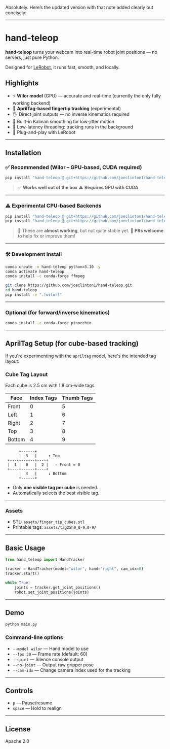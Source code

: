 Absolutely. Here’s the updated version with that note added clearly but concisely:

---

# hand-teleop

**hand-teleop** turns your webcam into real-time robot joint positions — no servers, just pure Python.

Designed for [LeRobot](https://github.com/huggingface/lerobot), it runs fast, smooth, and locally.

## Highlights

* ⚡ **Wilor model** (GPU) — accurate and real-time (currently the only fully working backend)
* 🧩 **AprilTag-based fingertip tracking** (experimental)
* 🖐️ Direct joint outputs — no inverse kinematics required
* 🔄 Built-in Kalman smoothing for low-jitter motion
* 🧵 Low-latency threading: tracking runs in the background
* 🧩 Plug-and-play with LeRobot

---

## Installation

### ✅ Recommended (Wilor – GPU-based, CUDA required)

```bash
pip install "hand-teleop @ git+https://github.com/joeclinton1/hand-teleop.git#egg=hand-teleop[wilor]"
```

> ✅ **Works well out of the box**
> ⚠️ **Requires GPU with CUDA**

---

### ⚠️ Experimental CPU-based Backends

```bash
pip install "hand-teleop @ git+https://github.com/joeclinton1/hand-teleop.git#egg=hand-teleop[mediapipe]"
pip install "hand-teleop @ git+https://github.com/joeclinton1/hand-teleop.git#egg=hand-teleop[apriltag]"
```

> 🧪 These are **almost working**, but not quite stable yet.
> 🙏 **PRs welcome** to help fix or improve them!

---

### 🛠 Development Install

```bash
conda create -n hand-teleop python=3.10 -y
conda activate hand-teleop
conda install -c conda-forge ffmpeg

git clone https://github.com/joeclinton1/hand-teleop.git
cd hand-teleop
pip install -e ".[wilor]"
```

---

### Optional (for forward/inverse kinematics)

```bash
conda install -c conda-forge pinocchio
```

---

## AprilTag Setup (for cube-based tracking)

If you're experimenting with the `apriltag` model, here's the intended tag layout:

### Cube Tag Layout

Each cube is 2.5 cm with 1.8 cm-wide tags.

| Face   | Index Tags | Thumb Tags |
| ------ | ---------- | ---------- |
| Front  | 0          | 5          |
| Left   | 1          | 6          |
| Right  | 2          | 7          |
| Top    | 3          | 8          |
| Bottom | 4          | 9          |

```
      +------+       
      |  3   |     ↑ Top
 +----+------+----+
 |  1 |  0   |  2 |   → Front = 0
 +----+------+----+
      |  4   |     ↓ Bottom
      +------+
```

* Only **one visible tag per cube** is needed.
* Automatically selects the best visible tag.

---

### Assets

* STL: `assets/finger_tip_cubes.stl`
* Printable tags: `assets/tag25h9_0-9,0-9/`

---

## Basic Usage

```python
from hand_teleop import HandTracker

tracker = HandTracker(model="wilor", hand="right", cam_idx=0)
tracker.start()

while True:
    joints = tracker.get_joint_positions()
    robot.set_joint_positions(joints)
```

---

## Demo

```bash
python main.py
```

### Command-line options

* `--model wilor` — Hand model to use
* `--fps 30` — Frame rate (default: 60)
* `--quiet` — Silence console output
* `--no-joint` — Output raw gripper pose
* `--cam-idx` — Change camera index used for the tracking

---

## Controls

* `p` — Pause/resume
* `space` — Hold to realign

---

## License

Apache 2.0